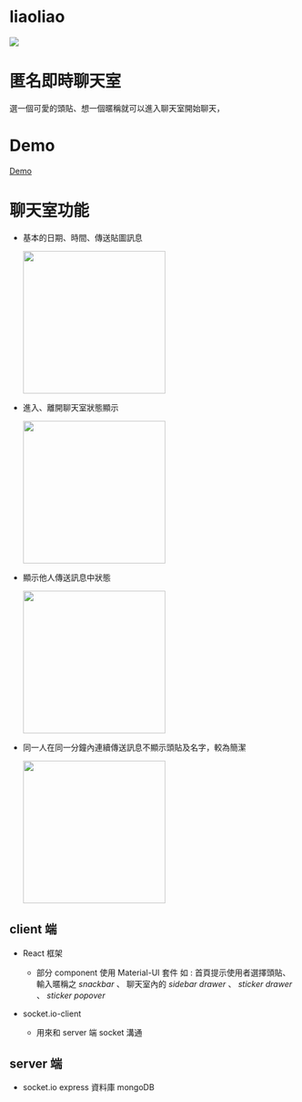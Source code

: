# liaoliao
<img src="https://lh3.googleusercontent.com/0Xtinjt9hFAEWAna7tJ-RO9jThMlzxBqMm3KbxHRWAUk6iyE48RLqabau17O0ATlO6cXskrUqVyQQRuFt9dw_nKMSd2E7B45Rf_NRF8SaEiCD4fJqttHXoLuQN6DRd5vkItUL8qXKjlg906IAahb99532ZZJWxOQnQG5s0BLqTmyXv60W5vWPmogk8XfgoVQqCL7D4PcEZ1gVJyV4nuvG78FPPALis1MyweXlUC5g3NuvOzY37ugZ4Fgh0bv_uFKhjhb36UT-DbxwCRZlqWXZUZWqvjwo3oKaL1peSrVbQGp0rUpliIgQwwcIPkuEAopSkqbh9vjwc-5solttSOdPypbzBur723IxPee0E6lN4xUFp9QoBP1jcYgUqXraZSxIgRGYsfRsPOGZFAvmCRQeZ6laT-WoOvRvFHDINJV85gE0s8GnFuQv-UfyQMk7poOc_jkuRn1tS2g9B_K9E8lpwOSCYesktDZ9bAq3NiTAOj41kJBcbmhdjWW4hrEAnELDztIcR7ENR-n2-gWfYlS01mchmCY_UA-UgNkNfEhXz-J7DiFC5gkNFegc3tMqD1czsqZ6nQihshtGKZaVc3ovu4Z3K58v3xVpTpPyc-mhE7XOSBggRMatOrxJYuwQ1S5Z9447qu5faPFDoiQqmb1sj_J3eoCeFMM0U_6Fb__HCTpGM25LQkwhbGzqyaWnw=w1641-h867-no?authuser=0">


# 匿名即時聊天室
選一個可愛的頭貼、想一個暱稱就可以進入聊天室開始聊天，

# Demo
[Demo](https://liaoliao.netlify.app/)

# 聊天室功能
* 基本的日期、時間、傳送貼圖訊息 

  <img src="https://lh3.googleusercontent.com/jcC9vRx1GC_sIl7CVx0EveGNehHUGdj1wiCAyBadj9SVCEcWmVaJAtiMZ7AuxrJ3atxksDeVCK_gPm0pdszD1iPAnNmX-L0O69xPc6lo4qbmuAx9jvPmxktiGXABHD3jn_YlcsM_8YikmpCGajukyiX2XnTtpG8eLW-yAJepHO3eUWoWUeIVzOHJyS9XhMIr9Th23oE9QoeM8l1MmSQOJcD-2DOge0CkK0gj-gvWDf7uM4Z6sXRa3L-BUp50nw_dVsHLjuf4R__51liCau6CgmnL72u_uJ27hFV4yyfqCyUpH1zT_gL2wbQAFGATxOO4LHzi_NUFELBlT26UOqvQH2_tchvAagOPcymZzu1H3ioj-HmxeoJydleEn6t--MyybaUFobnSquIq1AcbD1S5dAtniQUmZs4g30UAp-qSGaauRKdpeYkLnnxHVL-Pmu7-Jx-_hKCcQ4VAbx3bRJwNghtBH6QzPuvM2CuOgUGxpAPlwiEoUlq3JScr_JdZrtLDIt93uQ3GtI5nEQOYikCld40d6AbI0z-u2K3ibdWOWNSFvq9WJZF3LHyXE6hj9CkaKpR6QLaFdOjAi8Upew8Jhlbej96clyDSWctdXgyBd6zXK_KPCG74ZFlAvuh5m8Qrd7jbwamnP55gFDeWzoSMAsZveh53Ttd9Qgka5c5NzrV9KtGLX9jUijQyfRc5vw=w886-h776-no?authuser=0" width=250>

* 進入、離開聊天室狀態顯示

  <img src="https://lh3.googleusercontent.com/6O2AmDDVof55_0Epcpp5dWsSZAOvRCtnY0RnAC9kmphi3109tKTnxJXDHg4AktgClPCF2wDHVreuU-uxvKEwJJjMeFAeJGEbfj7hC1MGY_8I4X0nPxGWgCkemd-S6YVJ1XT1cpq1DcO__83xqWUbiYOowZNvWVJdCTuqCh5cKsfvIJ6O1XB5gIfNAc3BF35sdyhZYPDCAzNS2i7ul_-4t8wXiBCQ6NvCTvP--pBzNqLck8fceGrZsW1tuDEeyGoNr4NWWkK1NQyy4rIFT2FJxr4tWc22fnKo6hLwIOtVtBX28BKI960T5jna8CnIDfcHnEKxrfyOvgc_5i2FHpauaaQ7i_8NypXKUycx5HTeqMNHQf611MI-fccJghBxj1D7isK9FegzY23XzVqETGq31foCZDAB_qNDjE6gfPyB17_A3OY3aTidxRSWIH5pOQpQpqg6-bTnB0qEv6hnnH-DOaf4sl9mv7gqDVn6FXzePOlgJo4VO9tsEOdICshSNtEvcOgBZdXHvWIvdxDXsbcDbRnlZmdqQIL2jDJAplaeQMqRnVjNEMX8YUZ2jOZpU_kGs5EXaIt8SQWrnqtsubQb_P9z4rsqfoUNCnz32qPy909LDSqncfzpMJs_LcAeTzs_Wu5tJKX7Jc6S8KueeXRYLXxflCF1felFxjcnqIVDigwHgYeC8hZolJjOH0bQjw=w886-h522-no?authuser=0" width=250>
  
* 顯示他人傳送訊息中狀態

  <img src="https://lh3.googleusercontent.com/0_sMRdF9957NDeGKV3Y9z-0nmUeQzw2I1Yk4xmRQaeUEVcslq297-wCOuw-RYQbpgQtRMQ-rgz89SXbM_8ivpdkrAoVkKc2wpEBukWkpB4Z8d3_ww-kJd-b8eNiezogIWPY0evvGkcTlwiKYfXiYmHeyD8oUXRy0_AZPbw_1KGFgKxmVAyGp4bruemcE3DanaS1HSRHTthN0uV9XLV_ZTLl8Qhb9UN-tX_KMgbZN_xw7JGSJqMQ1ltm_5Q9ZyL2xt4NiSjXQnnOGZ9dffuIMOArzt4YZX-eoYJD8Kqcho4vyMzUKs2wDdL_qnQAUdYZfJ24FXJgJwFn33POG6MlHuNcrFb_PELEev59Z5fQlPvjV5438-ZwvkuQ1QjhZUxIMw9HCk0sMcABBFGD1ykHlY8434_jXdr0p7GNThW7QUGa-vEZnmEGCwuif9Jospy-RWnuVKMyymXlBXfijBx3HnVh_J5to3sly_fCOIVqUBEjMkzsUS8z_P0zKZUaqoxolPzwBza5TTv7ERmjHvenOdysjiwygRg5SXoyYCuFEXJdRSLLwWVpCK3HjBaRDPm44ZuZ-dincxoioDGkbrFwuGHnKeDFc_ITAPFzlode2Re9ESZHUP-XQDlSmsMPBxeTH5pEJUusX5nSUDXv8Z0vgtYgZVtnPhDqBZ3-72ZCiqU4mwT74Zmxp1x8zJIHRdw=w886-h320-no?authuser=0" width=250/>

* 同一人在同一分鐘內連續傳送訊息不顯示頭貼及名字，較為簡潔

  <img src="https://lh3.googleusercontent.com/sgIllEjhEcQkHLhSg5kD6ckowVozeIiW8_DDidbfayHDJxlCDoGiGsDztEakzUIFJLAqbE-QBvA-YULYwfwck4WVYacYgJ5mgLhvkWUgf1d28ct54B4U6R2GtjxUAWqtGAOstLvjYuqBd66IM_iUK4J57C75gNjGeUlWX8QfTlRbDlBq44svOH8FdnYdrNUGhdCCZggPbPCRLWLXXmJeOlpSdzy8ku-c6BAHSzhutOMCaldc0uu2zPApLIlcCILVx0eeRzx-CsgrzwNJP6snCJJ_zB_4BWrrkUC2m9TRXtgXmbjuEP3dqsNhQgMcK2xrey4rsIB9ZqQ7F_-qOB2xuwC7FpGGuTlD8RyScymA1179IYA7nUhMwyMbOuS67H1KXJl6aDqfBPK8zDTBcCmMj7JEMx_QB4ycrgnkp84-i5506BnhNtdtQBaHX8edukwIW6k8JNB8tj8xhn8G7J7D2nLODgafgofySuloVkmajGnvQha0aY7E5RwA7mHTimBkdjpVMWfv8tMpkybaC8HFRxqGJ2Gs2wcYG-ePXNZdanI-AS8yoRxL6hduYXO7Z23JeiQPKK7kDEQcvq7HuJDBadwbtEaocQYlJVk9uIgrGvSt0BSFoZvXTCVsI7mBJoImV-mG-3HI1dS5lV9_r0LRI1Hq_QENJhEgk8b4fC8VJpy8JFldACuTI0eESf-d_g=w439-h467-no?authuser=0" width=250>
  




## client 端
* React 框架

  * 部分 component 使用 Material-UI 套件 如 : 首頁提示使用者選擇頭貼、輸入暱稱之 *snackbar* 、 聊天室內的 *sidebar drawer* 、 *sticker drawer* 、 *sticker popover*
* socket.io-client 

  * 用來和 server 端 socket 溝通
## server 端
* socket.io express 資料庫 mongoDB
